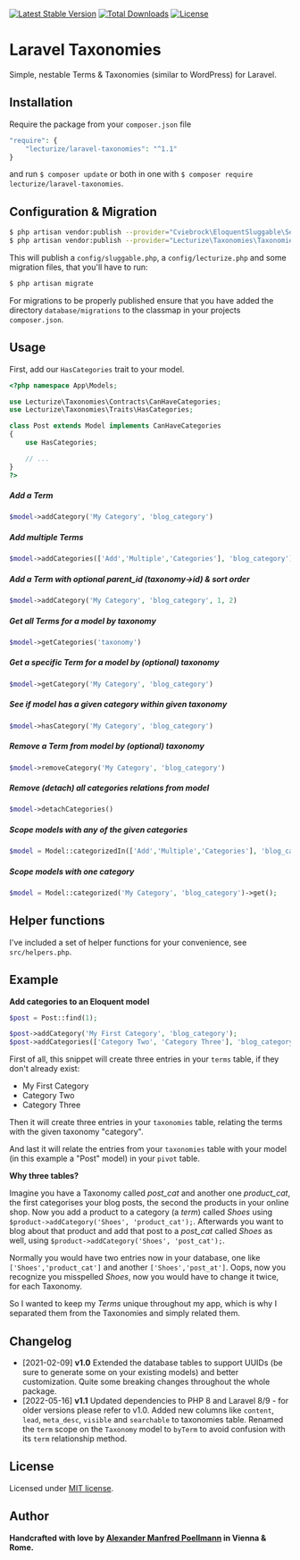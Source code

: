 [![Latest Stable Version](https://poser.pugx.org/lecturize/laravel-taxonomies/v/stable)](https://packagist.org/packages/lecturize/laravel-taxonomies)
[![Total Downloads](https://poser.pugx.org/lecturize/laravel-taxonomies/downloads)](https://packagist.org/packages/lecturize/laravel-taxonomies)
[![License](https://poser.pugx.org/lecturize/laravel-taxonomies/license)](https://packagist.org/packages/lecturize/laravel-taxonomies)

# Laravel Taxonomies

Simple, nestable Terms & Taxonomies (similar to WordPress) for Laravel.

## Installation

Require the package from your `composer.json` file

```php
"require": {
    "lecturize/laravel-taxonomies": "^1.1"
}
```

and run `$ composer update` or both in one with `$ composer require lecturize/laravel-taxonomies`.

## Configuration & Migration

```bash
$ php artisan vendor:publish --provider="Cviebrock\EloquentSluggable\ServiceProvider"
$ php artisan vendor:publish --provider="Lecturize\Taxonomies\TaxonomiesServiceProvider"
```

This will publish a `config/sluggable.php`, a `config/lecturize.php` and some migration files, that you'll have to run:

```bash
$ php artisan migrate
```

For migrations to be properly published ensure that you have added the directory `database/migrations` to the classmap in your projects `composer.json`.

## Usage

First, add our `HasCategories` trait to your model.
        
```php
<?php namespace App\Models;

use Lecturize\Taxonomies\Contracts\CanHaveCategories;
use Lecturize\Taxonomies\Traits\HasCategories;

class Post extends Model implements CanHaveCategories
{
    use HasCategories;

    // ...
}
?>
```

##### Add a Term
```php
$model->addCategory('My Category', 'blog_category')
```

##### Add multiple Terms
```php
$model->addCategories(['Add','Multiple','Categories'], 'blog_category')
```

##### Add a Term with optional parent_id (taxonomy->id) & sort order
```php
$model->addCategory('My Category', 'blog_category', 1, 2)
```

##### Get all Terms for a model by taxonomy
```php
$model->getCategories('taxonomy')
```

##### Get a specific Term for a model by (optional) taxonomy
```php
$model->getCategory('My Category', 'blog_category')
```

##### See if model has a given category within given taxonomy
```php
$model->hasCategory('My Category', 'blog_category')
```

##### Remove a Term from model by (optional) taxonomy
```php
$model->removeCategory('My Category', 'blog_category')
```

##### Remove (detach) all categories relations from model
```php
$model->detachCategories()
```

##### Scope models with any of the given categories
```php
$model = Model::categorizedIn(['Add','Multiple','Categories'], 'blog_category')->get();
```

##### Scope models with one category
```php
$model = Model::categorized('My Category', 'blog_category')->get();
```

## Helper functions

I've included a set of helper functions for your convenience, see `src/helpers.php`.

## Example

**Add categories to an Eloquent model**

```php
$post = Post::find(1);

$post->addCategory('My First Category', 'blog_category');
$post->addCategories(['Category Two', 'Category Three'], 'blog_category');
```

First of all, this snippet will create three entries in your `terms` table, if they don't already exist:

* My First Category
* Category Two
* Category Three

Then it will create three entries in your `taxonomies` table, relating the terms with the given taxonomy "category".

And last it will relate the entries from your `taxonomies` table with your model (in this example a "Post" model) in your `pivot` table.

**Why three tables?**

Imagine you have a Taxonomy called *post_cat* and another one *product_cat*, the first categorises your blog posts, the second the products in your online shop. Now you add a product to a category (a *term*) called *Shoes* using `$product->addCategory('Shoes', 'product_cat');`. Afterwards you want to blog about that product and add that post to a *post_cat* called *Shoes* as well, using `$product->addCategory('Shoes', 'post_cat');`.

Normally you would have two entries now in your database, one like `['Shoes','product_cat']` and another `['Shoes','post_at']`. Oops, now you recognize you misspelled *Shoes*, now you would have to change it twice, for each Taxonomy.

So I wanted to keep my *Terms* unique throughout my app, which is why I separated them from the Taxonomies and simply related them.

## Changelog

- [2021-02-09] **v1.0** Extended the database tables to support UUIDs (be sure to generate some on your existing models) and better customization. Quite some breaking changes throughout the whole package.
- [2022-05-16] **v1.1** Updated dependencies to PHP 8 and Laravel 8/9 - for older versions please refer to v1.0. Added new columns like `content`, `lead`, `meta_desc`, `visible` and `searchable` to taxonomies table. Renamed the `term` scope on the `Taxonomy` model to `byTerm` to avoid confusion with its `term` relationship method.

## License

Licensed under [MIT license](http://opensource.org/licenses/MIT).

## Author

**Handcrafted with love by [Alexander Manfred Poellmann](https://twitter.com/AMPoellmann) in Vienna &amp; Rome.**